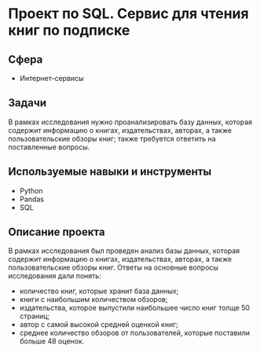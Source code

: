 # Проект по SQL. Сервис для чтения книг по подписке

## Сфера
* Интернет-сервисы

## Задачи
В рамках исследования нужно проанализировать базу данных, которая содержит информацию о книгах, издательствах, авторах, а также пользовательские обзоры книг; также требуется ответить на поставленные вопросы.

## Используемые навыки и инструменты
* Python
* Pandas
* SQL

## Описание проекта
В рамках исследования был проведен анализ базы данных, которая содержит информацию о книгах, издательствах, авторах, а также пользовательские обзоры книг. Ответы на основные вопросы исследования дали понять:
* количество книг, которые хранит база данных;
* книги с наибольшим количеством обзоров;
* издательства, которое выпустили наибольшее число книг толще 50 страниц;
* автор с самой высокой средней оценкой книг;
* среднее количество обзоров от пользователей, которые поставили больше 48 оценок.
